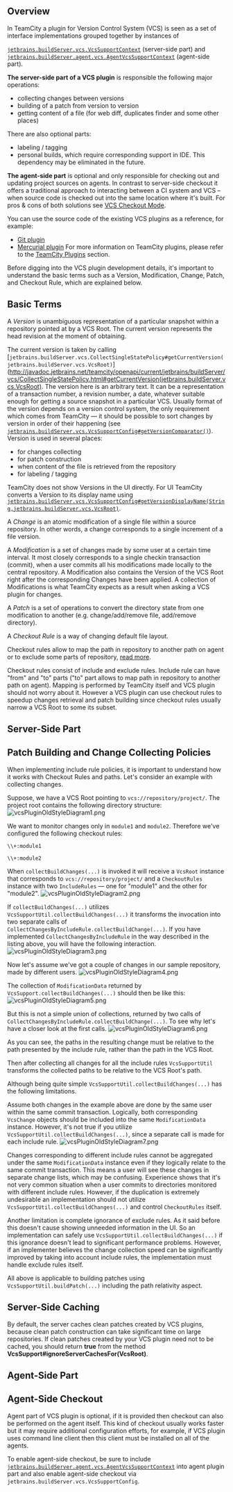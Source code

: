 [//]: # (title: Version Control System Plugin)
[//]: # (auxiliary-id: Version+Control+System+Plugin.html)

## Overview

In TeamCity a plugin for Version Control System (VCS) is seen as a set of interface implementations grouped together by instances of

[`jetbrains.buildServer.vcs.VcsSupportContext`](http://javadoc.jetbrains.net/teamcity/openapi/current/jetbrains/buildServer/vcs/VcsSupportContext.html) (server\-side part) and [`jetbrains.buildServer.agent.vcs.AgentVcsSupportContext`](http://javadoc.jetbrains.net/teamcity/openapi/current/jetbrains/buildServer/agent/vcs/AgentVcsSupportContext.html) (agent\-side part). 

 

__The server\-side part of a VCS plugin__ is responsible the following major operations:

* collecting changes between versions
* building of a patch from version to version
* getting content of a file (for web diff, duplicates finder and some other places)

There are also optional parts:

* labeling / tagging
* personal builds, which require corresponding support in IDE. This dependency may be eliminated in the future.
    
__The agent\-side part__ is optional and only responsible for checking out and updating project sources on agents. In contrast to server\-side checkout it offers a traditional approach to interacting between a CI system and VCS – when source code is checked out into the same location where it's built. For pros &amp; cons of both solutions see [VCS Checkout Mode](https://www.jetbrains.com/help/teamcity/?vcs-checkout-mode).

 

<tip>

You can use the source code of the existing VCS plugins as a reference, for example:
* [Git plugin](https://plugins.jetbrains.com/plugin/8887-git)
* [Mercurial plugin](https://plugins.jetbrains.com/plugin/8888-mercurial)
For more information on TeamCity plugins, please refer to the [TeamCity Plugins](https://plugins.jetbrains.com/teamcity) section.
</tip>

 

Before digging into the VCS plugin development details, it's important to understand the basic terms such as a Version, Modification, Change, Patch, and Checkout Rule, which are explained below.

## Basic Terms

A _Version_ is unambiguous representation of a particular snapshot within a repository pointed at by a VCS Root. The current version represents the head revision at the moment of obtaining.

The current version is taken by calling [`jetbrains.buildServer.vcs.CollectSingleStatePolicy#getCurrentVersion(jetbrains.buildServer.vcs.VcsRoot)`](http://javadoc.jetbrains.net/teamcity/openapi/current/jetbrains/buildServer/vcs/CollectSingleStatePolicy.html#getCurrentVersion(jetbrains.buildServer.vcs.VcsRoot). The version here is an arbitrary text. It can be a representation of a transaction number, a revision number, a date, whatever suitable enough for getting a source snapshot in a particular VCS. Usually format of the version depends on a version control system, the only requirement which comes from TeamCity — it should be possible to sort changes by version in order of their happening (see [`jetbrains.buildServer.vcs.VcsSupportConfig#getVersionComparator()`](http://javadoc.jetbrains.net/teamcity/openapi/current/jetbrains/buildServer/vcs/VcsSupportConfig.html#getVersionComparator())).  Version is used in several places:
* for changes collecting
* for patch construction
* when content of the file is retrieved from the repository
* for labeling / tagging

TeamCity does not show Versions in the UI directly. For UI TeamCity converts a Version to its display name using [`jetbrains.buildServer.vcs.VcsSupportConfig#getVersionDisplayName(String,jetbrains.buildServer.vcs.VcsRoot)`](http://javadoc.jetbrains.net/teamcity/openapi/current/jetbrains/buildServer/vcs/VcsSupportConfig.html#getVersionDisplayName(String,jetbrains.buildServer.vcs.VcsRoot)).


A _Change_ is an atomic modification of a single file within a source repository. In other words, a change corresponds to a single increment of a file version.

A _Modification_ is a set of changes made by some user at a certain time interval. It most closely corresponds to a single checkin transaction (commit), when a user commits all his modifications made locally to the central repository. A Modification also contains the Version of the VCS Root right after the corresponding Changes have been applied. A collection of Modifications is what TeamCity expects as a result when asking a VCS plugin for changes.

A _Patch_ is a set of operations to convert the directory state from one modification to another (e.g. change/add/remove file, add/remove directory).

A _Checkout Rule_ is a way of changing default file layout.

Checkout rules allow to map the path in repository to another path on agent or to exclude some parts of repository, [read more](https://www.jetbrains.com/help/teamcity/?vcs-checkout-rules).

Checkout rules consist of include and exclude rules. Include rule can have "from" and "to" parts ("to" part allows to map path in repository to another path on agent). Mapping is performed by TeamCity itself and VCS plugin should not worry about it. However a VCS plugin can use checkout rules to speedup changes retrieval and patch building since checkout rules usually narrow a VCS Root to some its subset.


[//]: # (See "Version Control System Plugind348e147.txt" for more information.)    




## Server-Side Part




[//]: # (See "Version Control System Plugind348e155.txt" for more information.)    




## Patch Building and Change Collecting Policies




[//]: # (See "Version Control System Plugind348e163.txt" for more information.)    


 When implementing include rule policies, it is important to understand how it works with Checkout Rules and paths. Let's consider an example with collecting changes.

Suppose, we have a VCS Root pointing to `vcs://repository/project/`. The project root contains the following directory structure: ![vcsPluginOldStyleDiagram1.png](vcsPluginOldStyleDiagram1.png)


[//]: # (See "Version Control System Plugind348e180.txt" for more information.)    


 We want to monitor changes only in `module1` and `module2`. Therefore we've configured the following checkout rules:


```shell
\\+:module1

\\+:module2

```



When `collectBuildChanges(...)` is invoked it will receive a `VcsRoot` instance that corresponds to `vcs://repository/project/` and a `CheckoutRules` instance with two `IncludeRules` — one for "module1" and the other for "module2". ![vcsPluginOldStyleDiagram2.png](vcsPluginOldStyleDiagram2.png)


[//]: # (See "Version Control System Plugind348e220.txt" for more information.)    


 If `collectBuildChanges(...)` utilizes `VcsSupportUtil.collectBuildChanges(...)` it transforms the invocation into two separate calls of `CollectChangesByIncludeRule.collectBuildChange(...)`. If you have implemented `CollectChangesByIncludeRule` in the way described in the listing above, you will have the following interaction. ![vcsPluginOldStyleDiagram3.png](vcsPluginOldStyleDiagram3.png)


[//]: # (See "Version Control System Plugind348e245.txt" for more information.)    


 Now let's assume we've got a couple of changes in our sample repository, made by different users. ![vcsPluginOldStyleDiagram4.png](vcsPluginOldStyleDiagram4.png)


[//]: # (See "Version Control System Plugind348e258.txt" for more information.)    


 The collection of `ModificationData` returned by `VcsSupport.collectBuildChanges(...)` should then be like this: ![vcsPluginOldStyleDiagram5.png](vcsPluginOldStyleDiagram5.png)


[//]: # (See "Version Control System Plugind348e276.txt" for more information.)    


 But this is not a simple union of collections, returned by two calls of `CollectChangesByIncludeRule.collectBuildChange(...)`. To see why let's have a closer look at the first calls. ![vcsPluginOldStyleDiagram6.png](vcsPluginOldStyleDiagram6.png)


[//]: # (See "Version Control System Plugind348e292.txt" for more information.)    


 As you can see, the paths in the resulting change must be relative to the path presented by the include rule, rather than the path in the VCS Root.

Then after collecting all changes for all the include rules `VcsSupportUtil` transforms the collected paths to be relative to the VCS Root's path.

Although being quite simple `VcsSupportUtil.collectBuildChanges(...)` has the following limitations.

Assume both changes in the example above are done by the same user within the same commit transaction. Logically, both corresponding `VcsChange` objects should be included into the same `ModificationData` instance. However, it's not true if you utilize `VcsSupportUtil.collectBuildChanges(...)`, since a separate call is made for each include rule. ![vcsPluginOldStyleDiagram7.png](vcsPluginOldStyleDiagram7.png)


[//]: # (See "Version Control System Plugind348e326.txt" for more information.)    


 Changes corresponding to different include rules cannot be aggregated under the same `ModificationData` instance even if they logically relate to the same commit transaction. This means a user will see these changes in separate change lists, which may be confusing. Experience shows that it's not very common situation when a user commits to directories monitored with different include rules. However, if the duplication is extremely undesirable an implementation should not utilize `VcsSupportUtil.collectBuildChanges(...)` and control `CheckoutRules` itself.

Another limitation is complete ignorance of exclude rules. As it said before this doesn't cause showing unneeded information in the UI. So an implementation can safely use `VcsSupportUtil.collectBuildChanges(...)` if this ignorance doesn't lead to significant performance problems. However, if an implementer believes the change collection speed can be significantly improved by taking into account include rules, the implementation must handle exclude rules itself.

All above is applicable to building patches using `VcsSupportUtil.buildPatch(...)` including the path relativity aspect.


[//]: # (See "Version Control System Plugind348e353.txt" for more information.)    




## Server-Side Caching

By default, the server caches clean patches created by VCS plugins, because clean patch construction can take significant time on large repositories. If clean patches created by your VCS plugin need not to be cached, you should return __true__ from the method __VcsSupport#ignoreServerCachesFor(VcsRoot)__.

## Agent-Side Part




[//]: # (See "Version Control System Plugind348e371.txt" for more information.)    




## Agent-Side Checkout

Agent part of VCS plugin is optional, if it is provided then checkout can also be performed on the agent itself. This kind of checkout usually works faster but it may require additional configuration efforts, for example, if VCS plugin uses command line client then this client must be installed on all of the agents.

To enable agent\-side checkout, be sure to include [`jetbrains.buildServer.agent.vcs.AgentVcsSupportContext`](http://javadoc.jetbrains.net/teamcity/openapi/current/jetbrains/buildServer/agent/vcs/AgentVcsSupportContext.html) into agent plugin part and also enable agent\-side checkout via `jetbrains.buildServer.vcs.VcsSupportConfig`.
